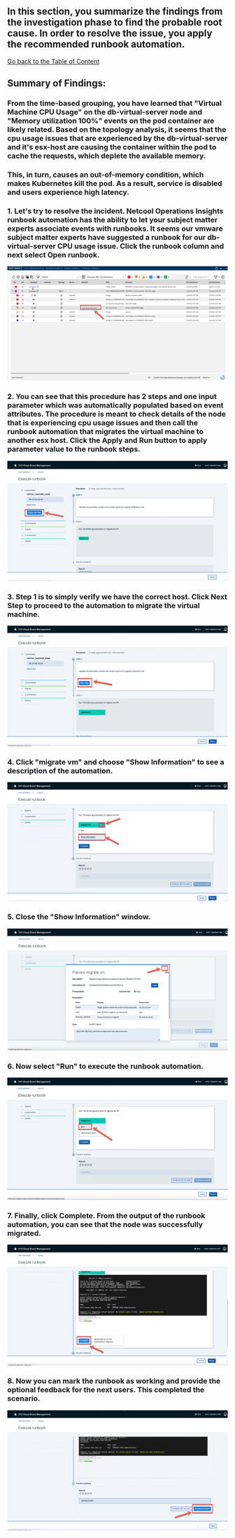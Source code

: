 ## In this section, you summarize the findings from the investigation phase to find the probable root cause. In order to resolve the issue, you apply the recommended runbook automation.

[Go back to the Table of Content](../README.md)

## Summary of Findings:

###  From the time-based grouping, you have learned that "Virtual Machine CPU Usage" on the db-virtual-server node and "Memory utilization 100%" events on the pod container are likely related. Based on the topology analysis, it seems that the cpu usage issues that are experienced by the db-virtual-server and it's esx-host are causing the container within the pod to cache the requests, which deplete the available memory.

### This, in turn, causes an out-of-memory condition, which makes Kubernetes kill the pod. As a result, service is disabled and users experience high latency. 

### 1. Let's try to resolve the incident. Netcool Operations Insights runbook automation has the ability to let your subject matter experts associate events with runbooks. It seems our vmware subject matter experts have suggested a runbook for our db-virtual-server CPU usage issue. Click the runbook column and next select Open runbook.

![](images/exercise3_runbook_1.png)

### 2. You can see that this procedure has 2 steps and one input parameter which was automatically populated based on event attributes. The procedure is meant to check details of the node that is experiencing cpu usage issues and then call the runbook automation that migrates the virtual machine to another esx host. Click the Apply and Run button to apply parameter value to the runbook steps.

![](images/exercise3_runbook_2.png)

### 3. Step 1 is to simply verify we have the correct host. Click Next Step to proceed to the automation to migrate the virtual machine.

![](images/exercise3_runbook_3.png)

### 4. Click "migrate vm" and choose "Show Information" to see a description of the automation.

![](images/exercise3_runbook_4.png)

### 5. Close the "Show Information" window.

![](images/exercise3_runbook_5.png)

### 6. Now select "Run" to execute the runbook automation.

![](images/exercise3_runbook_6.png)

### 7. Finally, click Complete. From the output of the runbook automation, you can see that the node was successfully migrated. 

![](images/exercise3_runbook_7.png)

### 8. Now you can mark the runbook as working and provide the optional feedback for the next users. This completed the scenario. 

![](images/exercise3_runbook_8.png)
